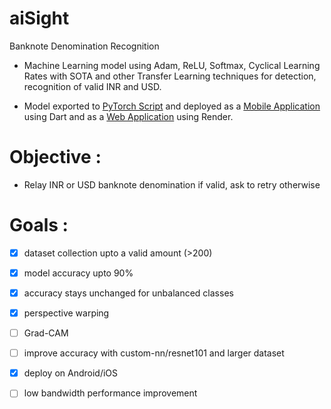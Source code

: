 # aiSight
Banknote Denomination Recognition

* Machine Learning model using Adam, ReLU, Softmax, Cyclical Learning Rates with SOTA and other Transfer Learning techniques for detection, recognition of valid INR and USD.

* Model exported to [PyTorch Script](https://drive.google.com/uc?export=download&id=1q6Yk4zLA1sk0vcFF1m6Z9v5_2_dXSFIj) and deployed as a [Mobile Application](https://github.com/mayhem-am/envision) using Dart and as a [Web Application](https://github.com/mayhem-am/vision) using Render.

# Objective : 
* Relay INR or USD banknote denomination if valid, ask to retry otherwise

# Goals :

- [x] dataset collection upto a valid amount (>200)
- [x] model accuracy upto 90%
- [x] accuracy stays unchanged for unbalanced classes
- [x] perspective warping
- [ ] Grad-CAM
- [ ] improve accuracy with custom-nn/resnet101 and larger dataset
- [x] deploy on Android/iOS
- [ ] low bandwidth performance improvement  


